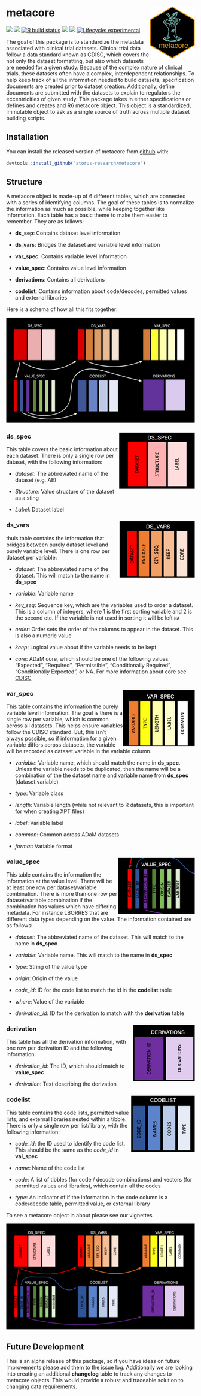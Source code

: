 
<!-- README.md is generated from README.Rmd. Please edit that file -->

# metacore <a href='https://github.com/atorus-research/metacore'><img src="man/figures/metacore.PNG" align="right" height="139"/></a>

<!-- badges: start -->
[<img src="https://img.shields.io/badge/Slack-OSTCR-blue?style=flat&logo=slack">](https://ostinclinicalresearch.slack.com)
[<img src="https://img.shields.io/badge/Slack-RValidationHub-blue?style=flat&logo=slack">](https://RValidationHub.slack.com)
[![R build status](https://github.com/atorus-research/metacore/workflows/R-CMD-check/badge.svg)](https://github.com/atorus-research/metacore/actions?workflow=R-CMD-check)
[<img src="https://img.shields.io/codecov/c/github/atorus-research/metacore">](https://codecov.io/gh/atorus-research/metacore)
[<img src="https://img.shields.io/badge/License-MIT-blue.svg">](https://github.com/atorus-research/metacore/blob/master/LICENSE)
[![Lifecycle: experimental](https://img.shields.io/badge/lifecycle-experimental-orange.svg)](https://lifecycle.r-lib.org/articles/stages.html#experimental-1)
<!-- badges: end -->

The goal of this package is to standardize the metadata associated with
clinical trial datasets. Clinical trial data follow a data standard
known as CDISC, which covers the not only the dataset formatting, but
also which datasets are needed for a given study. Because of the complex
nature of clinical trials, these datasets often have a complex,
interdependent relationships. To help keep track of all the information
needed to build datasets, specification documents are created prior to
dataset creation. Additionally, define documents are submitted with the
datasets to explain to regulators the eccentricities of given study.
This package takes in either specifications or defines and creates and
R6 metacore object. This object is a standardized, immutable object to
ask as a single source of truth across multiple dataset building
scripts.

## Installation

You can install the released version of metacore from
[github](https://github.com/atorus-research/metacore) with:

``` r
devtools::install_github("atorus-research/metacore")
```

## Structure

A metacore object is made-up of 6 different tables, which are connected
with a series of identifying columns. The goal of these tables is to
normalize the information as much as possible, while keeping together
like information. Each table has a basic theme to make them easier to
remember. They are as follows:

-   **ds\_sep**: Contains dataset level information

-   **ds\_vars**: Bridges the dataset and variable level information

-   **var\_spec**: Contains variable level information

-   **value\_spec**: Contains value level information

-   **derivations**: Contains all derivations

-   **codelist**: Contains information about code/decodes, permitted
    values and external libraries

Here is a schema of how all this fits together:

![](man/figures/schema-colors.png "man/figures/Metacore Schema")

### ds\_spec <img src="man/figures/labeled-ds_spec.png" align="right" height="150"/>

This table covers the basic information about each dataset. There is
only a single row per dataset, with the following information:

-   *dataset*: The abbreviated name of the dataset (e.g. AE)

-   *Structure*: Value structure of the dataset as a sting

-   *Label*: Dataset label

### ds\_vars <img src="man/figures/labeled-ds_vars.png" align="right" height="150"/>

thuis table contains the information that bridges between purely dataset
level and purely variable level. There is one row per dataset per
variable:

-   *dataset*: The abbreviated name of the dataset. This will match to
    the name in **ds\_spec**

-   *variable*: Variable name

-   *key\_seq*: Sequence key, which are the variables used to order a
    dataset. This is a column of integers, where 1 is the first sorting
    variable and 2 is the second etc. If the variable is not used in
    sorting it will be left `NA`

-   *order*: Order sets the order of the columns to appear in the
    dataset. This is also a numeric value

-   *keep*: Logical value about if the variable needs to be kept

-   *core*: ADaM core, which should be one of the following values:
    “Expected”, “Required”, “Permissible”, “Conditionally Required”,
    “Conditionally Expected”, or NA. For more information about core see
    [CDISC](https://www.cdisc.org/standards/foundational/adam)

### var\_spec <img src="man/figures/labeled-var_spec.png" align="right" height="150"/>

This table contains the information the purely variable level
information. The goal is there is a single row per variable, which is
common across all datasets. This helps ensure variables follow the CDISC
standard. But, this isn’t always possible, so if information for a given
variable differs across datasets, the variable will be recorded as
dataset.variable in the variable column.

-   *variable*: Variable name, which should match the name in
    **ds\_spec**. Unless the variable needs to be duplicated, then the
    name will be a combination of the the dataset name and variable name
    from **ds\_spec** (dataset.variable)

-   *type*: Variable class

-   *length*: Variable length (while not relevant to R datasets, this is
    important for when creating XPT files)

-   *label*: Variable label

-   *common*: Common across ADaM datasets

-   *format*: Variable format

### value\_spec <img src="man/figures/labeled-value_spec.png" align="right" height="150"/>

This table contains the information the information at the value level.
There will be at least one row per dataset/variable combination. There
is more than one row per dataset/variable combination if the combination
has values which have differing metadata. For instance LBORRES that are
different data types depending on the value. The information contained
are as follows:

-   *dataset*: The abbreviated name of the dataset. This will match to
    the name in **ds\_spec**

-   *variable*: Variable name. This will match to the name in
    **ds\_spec**

-   *type*: String of the value type

-   *origin*: Origin of the value

-   *code\_id*: ID for the code list to match the id in the **codelist**
    table

-   *where*: Value of the variable

-   *derivation\_id*: ID for the derivation to match with the
    **derivation** table

### derivation <img src="man/figures/labeled-derivation.png" align="right" height="150"/>

This table has all the derivation information, with one row per
derivation ID and the following information:

-   *derivation\_id*: The ID, which should match to **value\_spec**

-   *derivation*: Text describing the derivation

### codelist <img src="man/figures/labeled-code_list.png" align="right" height="150"/>

This table contains the code lists, permitted value lists, and external
libraries nested within a tibble. There is only a single row per
list/library, with the following information:

-   *code\_id*: the ID used to identify the code list. This should be
    the same as the *code\_id* in **val\_spec**

-   *name*: Name of the code list

-   *code*: A list of tibbles (for code / decode combinations) and
    vectors (for permitted values and libraries), which contain all the
    codes

-   *type*: An indicator of if the information in the code column is a
    code/decode table, permitted value, or external library

To see a metacore object in about please see our vignettes

![](man/figures/labeled-schema.png "man/figures/Metacore Schema")

## Future Development

This is an alpha release of this package, so if you have ideas on future
improvements please add them to the issue log. Additionally we are
looking into creating an additional **changelog** table to track any
changes to metacore objects. This would provide a robust and traceable
solution to changing data requirements.
